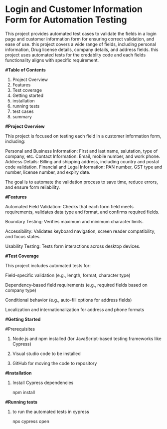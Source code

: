 # Login and Customer Information Form for Automation Testing
This project provides automated test cases to validate the fields in a login page and customer information form for ensuring correct validation, and ease of use.
this project covers a wide range of fields, including personal information, Drug license details, company details, and address fields.
this project uses automated tests for the credablity code and each fields functionality aligns with specific requirement.

**#Table of Contents**

1. Project Overview
2. Features
3. Test coverage
4. Getting started
5. installation
6. running tests
7. test cases
8. summary

**#Project Overview**

This project is focused on testing each field in a customer information form, including:

Personal and Business Information: First and last name, salutation, type of company, etc.
Contact Information: Email, mobile number, and work phone.
Address Details: Billing and shipping address, including country and postal code validation.
Financial and Legal Information: PAN number, GST type and number, license number, and expiry date.

The goal is to automate the validation process to save time, reduce errors, and ensure form reliability.   

**#Features**

Automated Field Validation: Checks that each form field meets requirements, validates data type and format, and confirms required fields.

Boundary Testing: Verifies maximum and minimum character limits.

Accessibility: Validates keyboard navigation, screen reader compatibility, and focus states.

Usability Testing: Tests form interactions across desktop devices.

**#Test Coverage**

This project includes automated tests for:

Field-specific validation (e.g., length, format, character type)

Dependency-based field requirements (e.g., required fields based on company type)

Conditional behavior (e.g., auto-fill options for address fields)

Localization and internationalization for address and phone formats

**#Getting Started**

#Prerequisites

1. Node.js and npm installed (for JavaScript-based testing frameworks like Cypress)

2. Visual studio code to be installed

3. GitHub for moving the code to repository

**#Installation**

1. Install Cypress dependencies

   npm install

**#Running tests**

1. to run the automated tests in cypress

   npx cypress open



